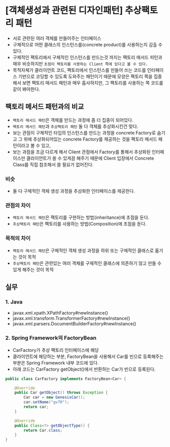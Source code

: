 # [객체생성과 관련된 디자인패턴] 추상팩토리 패턴

- 서로 관련된 여러 객체를 만들어주는 인터페이스
- 구체적으로 어떤 클래스의 인스턴스를(concrete product)를 사용하는지 감출 수 있다.
- 구체적인 팩토리에서 구체적인 인스턴스를 만드는것 까지는 팩토리 매서드 피턴과 매우 비슷하지만 `초점이 팩토리를 사용하는 Client 쪽에 있다고 볼 수 있다.`
- 목적자체가 클라이언트 코드, 팩토리에서 인스턴스를 만들어 쓰는 코드를 인터페이스 기반으로 코딩할 수 있도록 도와주는 패턴이기 때문에 모양은 팩토리 쪽을 집중해서 보면 팩토리 매서드 패턴과 매우 흡사하지만, 그
  팩토리를 사용하는 쪽 코드를 같이 봐야한다.

## 팩토리 메서드 패턴과의 비교

- `팩토리 메서드 패턴`은 객체를 만드는 과정에 좀 더 집중이 되어있다.
- `팩토리 메서드 패턴`과 `추상팩토리 패턴` 둘 다 객체를 추상화시킨건 맞다.
- 보는 관점이 구체적인 타입의 인스턴스를 만드는 과정을 concrete Factory로 숨기고 그 위에 추상화되어있는 concrete Factory를 제공하는 것을 팩토리 메서드 패턴이라고 볼 수 있고,
- 보는 과점을 조금 다르게 해서 Client 관점에서 Factory를 통해서 추상화된 인터페이스만 클라이언트가 쓸 수 있게끔 해주기 때문에 Client 입장에서 Concrete Class를 직접 참조해서 쓸 필요가
  없어진다.

### 비슷

- 둘 다 구체적인 객체 생성 과정을 추상화한 인터페이스를 제공한다.

### 관점의 차이

- `팩토리 메서드 패턴`은 팩토리를 구현하는 방법(inheritance)에 초점을 둔다.
- `추상팩토리 패턴`은 팩토리를 사용하는 방법(Composition)에 초점을 둔다.

### 목적의 차이

- `팩토리 메서드 패턴`은 구체적인 객체 생성 과정을 하위 또는 구체적인 클래스로 옮기는 것이 목적
- `추상팩토리 패턴`은 관련있는 여러 객체를 구체적인 클래스에 의존하기 않고 만들 수 있게 해주는 것이 목적

## 실무

### 1. Java

- javax.xml.xpath.XPathFactory#newInstance()
- javax.xml.transform.TransformerFactory#newInstance()
- javax.xml.parsers.DocumentBuilderFactory#newInstance()

### 2. Spring Framework의 FactoryBean

- CarFactory가 추상 팩토리 인터페이스에 해당
- 클라이언트에 해당하는 부분, FactoryBean을 사용해서 Car를 빈으로 등록해주는 부분은 Spring Framework 내부 코드에 있다.
- 아래 코드는 CarFactory getObject()에서 반환하는 Car가 빈으로 등록된다.

```java
public class CarFactory implements FactoryBean<Car> {

    @Override
    public Car getObject() throws Exception {
        Car car = new GenesisCar();
        car.setName("gv70");
        return car;
    }

    @Override
    public Class<?> getObjectType() {
        return Car.class;
    }
}
```